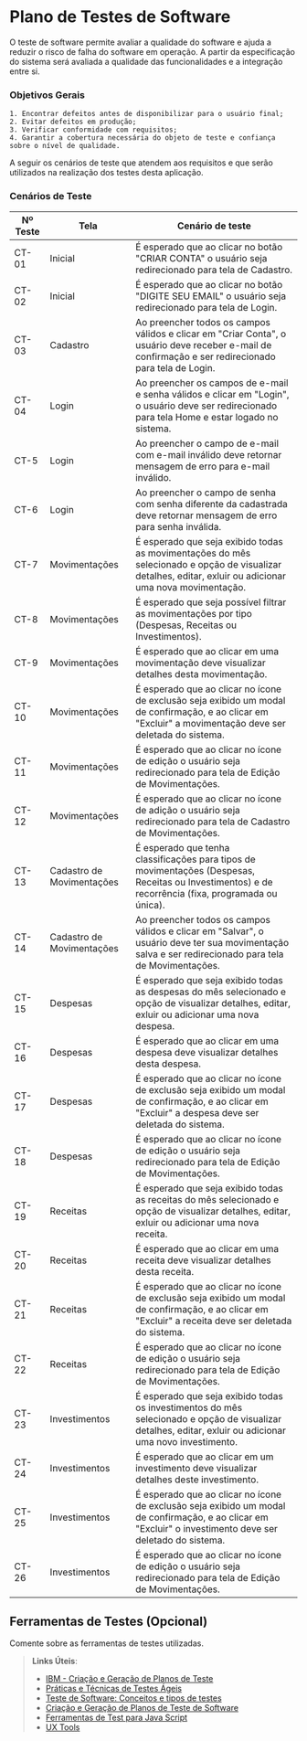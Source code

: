 # Plano de Testes de Software
O teste de software permite avaliar a qualidade do software e ajuda a reduzir o risco de falha do software em operação. A partir da especificação do sistema será avaliada a qualidade das funcionalidades e a integração entre si.

### Objetivos Gerais 

    1. Encontrar defeitos antes de disponibilizar para o usuário final;
    2. Evitar defeitos em produção;
    3. Verificar conformidade com requisitos;
    4. Garantir a cobertura necessária do objeto de teste e confiança sobre o nível de qualidade.

A seguir os cenários de teste que atendem aos requisitos e que serão utilizados na realização dos testes desta aplicação.

### Cenários de Teste

| Nº Teste | Tela | Cenário de teste |
|----------|------|------------------|
| CT-01 | Inicial | É esperado que ao clicar no botão "CRIAR CONTA" o usuário seja redirecionado para tela de Cadastro. |
| CT-02 | Inicial | É esperado que ao clicar no botão "DIGITE SEU EMAIL" o usuário seja redirecionado para tela de Login. |
| CT-03 | Cadastro | Ao preencher todos os campos válidos e clicar em "Criar Conta", o usuário deve receber e-mail de confirmação e ser redirecionado para tela de Login. |
| CT-04 | Login | Ao preencher os campos de e-mail e senha válidos e clicar em "Login", o usuário deve ser redirecionado para tela Home e estar logado no sistema. |
| CT-5 | Login | Ao preencher o campo de e-mail com e-mail inválido deve retornar mensagem de erro para e-mail inválido. |
| CT-6 | Login | Ao preencher o campo de senha com senha diferente da cadastrada deve retornar mensagem de erro para senha inválida. |
| CT-7 | Movimentações | É esperado que seja exibido todas as movimentações do mês selecionado e opção de visualizar detalhes, editar, exluir ou adicionar uma nova movimentação. |
| CT-8 | Movimentações | É esperado que seja possível filtrar as movimentações por tipo (Despesas, Receitas ou Investimentos). |
| CT-9 | Movimentações | É esperado que ao clicar em uma movimentação deve visualizar detalhes desta movimentação. |
| CT-10 | Movimentações | É esperado que ao clicar no ícone de exclusão seja exibido um modal de confirmação, e ao clicar em "Excluir" a movimentação deve ser deletada do sistema. |
| CT-11 | Movimentações | É esperado que ao clicar no ícone de edição o usuário seja redirecionado para tela de Edição de Movimentações. |
| CT-12 | Movimentações | É esperado que ao clicar no ícone de adição o usuário seja redirecionado para tela de Cadastro de Movimentações. |
| CT-13 | Cadastro de Movimentações | É esperado que tenha classificações para tipos de movimentações (Despesas, Receitas ou Investimentos) e de recorrência (fixa, programada ou única). |
| CT-14 | Cadastro de Movimentações | Ao preencher todos os campos válidos e clicar em "Salvar", o usuário deve ter sua movimentação salva e ser redirecionado para tela de Movimentações. |
| CT-15 | Despesas | É esperado que seja exibido todas as despesas do mês selecionado e opção de visualizar detalhes, editar, exluir ou adicionar uma nova despesa. |
| CT-16 | Despesas | É esperado que ao clicar em uma despesa deve visualizar detalhes desta despesa. |
| CT-17 | Despesas | É esperado que ao clicar no ícone de exclusão seja exibido um modal de confirmação, e ao clicar em "Excluir" a despesa deve ser deletada do sistema. |
| CT-18 | Despesas | É esperado que ao clicar no ícone de edição o usuário seja redirecionado para tela de Edição de Movimentações. |
| CT-19 | Receitas | É esperado que seja exibido todas as receitas do mês selecionado e opção de visualizar detalhes, editar, exluir ou adicionar uma nova receita. |
| CT-20 | Receitas | É esperado que ao clicar em uma receita deve visualizar detalhes desta receita. |
| CT-21 | Receitas | É esperado que ao clicar no ícone de exclusão seja exibido um modal de confirmação, e ao clicar em "Excluir" a receita deve ser deletada do sistema. |
| CT-22 | Receitas | É esperado que ao clicar no ícone de edição o usuário seja redirecionado para tela de Edição de Movimentações. |
| CT-23 | Investimentos | É esperado que seja exibido todas os investimentos do mês selecionado e opção de visualizar detalhes, editar, exluir ou adicionar uma novo investimento. |
| CT-24 | Investimentos | É esperado que ao clicar em um investimento deve visualizar detalhes deste investimento. |
| CT-25 | Investimentos | É esperado que ao clicar no ícone de exclusão seja exibido um modal de confirmação, e ao clicar em "Excluir" o investimento deve ser deletado do sistema. |
| CT-26 | Investimentos | É esperado que ao clicar no ícone de edição o usuário seja redirecionado para tela de Edição de Movimentações. |

## Ferramentas de Testes (Opcional)

Comente sobre as ferramentas de testes utilizadas.
 
> **Links Úteis**:
> - [IBM - Criação e Geração de Planos de Teste](https://www.ibm.com/developerworks/br/local/rational/criacao_geracao_planos_testes_software/index.html)
> - [Práticas e Técnicas de Testes Ágeis](http://assiste.serpro.gov.br/serproagil/Apresenta/slides.pdf)
> -  [Teste de Software: Conceitos e tipos de testes](https://blog.onedaytesting.com.br/teste-de-software/)
> - [Criação e Geração de Planos de Teste de Software](https://www.ibm.com/developerworks/br/local/rational/criacao_geracao_planos_testes_software/index.html)
> - [Ferramentas de Test para Java Script](https://geekflare.com/javascript-unit-testing/)
> - [UX Tools](https://uxdesign.cc/ux-user-research-and-user-testing-tools-2d339d379dc7)
